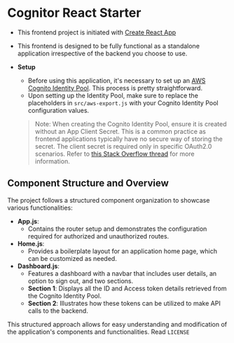 # Cognitor React Starter

- This frontend project is initiated with [Create React App](https://github.com/facebook/create-react-app)
- This frontend is designed to be fully functional as a standalone application irrespective of the backend you choose to use.

- **Setup**

  - Before using this application, it's necessary to set up an [AWS Cognito Identity Pool](https://docs.aws.amazon.com/cognito/latest/developerguide/getting-started-with-identity-pools.html). This process is pretty straightforward.
  - Upon setting up the Identity Pool, make sure to replace the placeholders in `src/aws-export.js` with your Cognito Identity Pool configuration values.

  > Note: When creating the Cognito Identity Pool, ensure it is created without an App Client Secret. This is a common practice as frontend applications typically have no secure way of storing the secret. The client secret is required only in specific OAuth2.0 scenarios. Refer to [this Stack Overflow thread](https://stackoverflow.com/questions/47916034/what-is-a-cognito-app-client-secret) for more information.

## Component Structure and Overview

The project follows a structured component organization to showcase various functionalities:

- **App.js**:
  - Contains the router setup and demonstrates the configuration required for authorized and unauthorized routes.
- **Home.js**:
  - Provides a boilerplate layout for an application home page, which can be customized as needed.
- **Dashboard.js**:
  - Features a dashboard with a navbar that includes user details, an option to sign out, and two sections.
  - **Section 1**: Displays all the ID and Access token details retrieved from the Cognito Identity Pool.
  - **Section 2**: Illustrates how these tokens can be utilized to make API calls to the backend.

This structured approach allows for easy understanding and modification of the application's components and functionalities.
Read `LICENSE`
